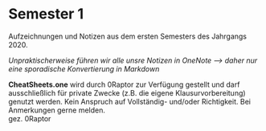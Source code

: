 # Semester 1
Aufzeichnungen und Notizen aus dem ersten Semesters des Jahrgangs 2020.

*Unpraktischerweise führen wir alle unsre Notizen in OneNote --> daher nur eine sporadische Konvertierung in Markdown*

**CheatSheets.one** wird durch 0Raptor zur Verfügung gestellt und darf ausschließlich für private Zwecke (z.B. die eigene Klausurvorbereitung) genutzt werden. Kein Anspruch auf Vollständig- und/oder Richtigkeit. Bei Anmerkungen gerne melden.  
gez. 0Raptor